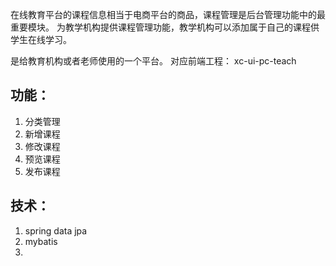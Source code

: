 在线教育平台的课程信息相当于电商平台的商品，课程管理是后台管理功能中的最重要模块。
为教学机构提供课程管理功能，教学机构可以添加属于自己的课程供学生在线学习。

是给教育机构或者老师使用的一个平台。
对应前端工程： xc-ui-pc-teach
## 功能：
1. 分类管理
2. 新增课程
3. 修改课程
4. 预览课程
5. 发布课程

## 技术：

1. spring data jpa
2. mybatis
3. 

